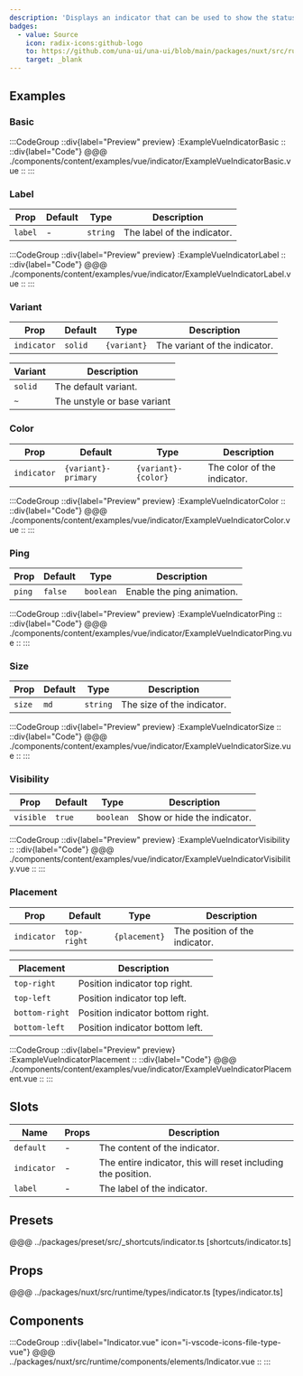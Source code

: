 ```yaml
---
description: 'Displays an indicator that can be used to show the status of a task or a component.'
badges:
  - value: Source
    icon: radix-icons:github-logo
    to: https://github.com/una-ui/una-ui/blob/main/packages/nuxt/src/runtime/components/elements/Indicator.vue
    target: _blank
---
```


## Examples

### Basic

:::CodeGroup
::div{label="Preview" preview}
:ExampleVueIndicatorBasic
::
::div{label="Code"}
@@@ ./components/content/examples/vue/indicator/ExampleVueIndicatorBasic.vue
::
:::

### Label

| Prop    | Default | Type     | Description                 |
| ------- | ------- | -------- | --------------------------- |
| `label` | -       | `string` | The label of the indicator. |

:::CodeGroup
::div{label="Preview" preview}
:ExampleVueIndicatorLabel
::
::div{label="Code"}
@@@ ./components/content/examples/vue/indicator/ExampleVueIndicatorLabel.vue
::
:::

### Variant

| Prop        | Default | Type        | Description                   |
| ----------- | ------- | ----------- | ----------------------------- |
| `indicator` | `solid` | `{variant}` | The variant of the indicator. |

| Variant | Description                 |
| ------- | --------------------------- |
| `solid` | The default variant.        |
| `~`     | The unstyle or base variant |

### Color

| Prop        | Default             | Type                | Description                 |
| ----------- | ------------------- | ------------------- | --------------------------- |
| `indicator` | `{variant}-primary` | `{variant}-{color}` | The color of the indicator. |

:::CodeGroup
::div{label="Preview" preview}
:ExampleVueIndicatorColor
::
::div{label="Code"}
@@@ ./components/content/examples/vue/indicator/ExampleVueIndicatorColor.vue
::
:::

### Ping

| Prop   | Default | Type      | Description                |
| ------ | ------- | --------- | -------------------------- |
| `ping` | `false` | `boolean` | Enable the ping animation. |

:::CodeGroup
::div{label="Preview" preview}
:ExampleVueIndicatorPing
::
::div{label="Code"}
@@@ ./components/content/examples/vue/indicator/ExampleVueIndicatorPing.vue
::
:::

### Size

| Prop   | Default | Type     | Description                |
| ------ | ------- | -------- | -------------------------- |
| `size` | `md`    | `string` | The size of the indicator. |

:::CodeGroup
::div{label="Preview" preview}
:ExampleVueIndicatorSize
::
::div{label="Code"}
@@@ ./components/content/examples/vue/indicator/ExampleVueIndicatorSize.vue
::
:::

### Visibility

| Prop      | Default | Type      | Description                 |
| --------- | ------- | --------- | --------------------------- |
| `visible` | `true`  | `boolean` | Show or hide the indicator. |

:::CodeGroup
::div{label="Preview" preview}
:ExampleVueIndicatorVisibility
::
::div{label="Code"}
@@@ ./components/content/examples/vue/indicator/ExampleVueIndicatorVisibility.vue
::
:::

### Placement

| Prop        | Default     | Type          | Description                    |
| ----------- | ----------- | ------------- | ------------------------------ |
| `indicator` | `top-right` | `{placement}` | The position of the indicator. |

| Placement      | Description                      |
| -------------- | -------------------------------- |
| `top-right`    | Position indicator top right.    |
| `top-left`     | Position indicator top left.     |
| `bottom-right` | Position indicator bottom right. |
| `bottom-left`  | Position indicator bottom left.  |

:::CodeGroup
::div{label="Preview" preview}
:ExampleVueIndicatorPlacement
::
::div{label="Code"}
@@@ ./components/content/examples/vue/indicator/ExampleVueIndicatorPlacement.vue
::
:::

## Slots

| Name        | Props | Description                                                   |
| ----------- | ----- | ------------------------------------------------------------- |
| `default`   | -     | The content of the indicator.                                 |
| `indicator` | -     | The entire indicator, this will reset including the position. |
| `label`     | -     | The label of the indicator.                                   |

## Presets

@@@ ../packages/preset/src/_shortcuts/indicator.ts [shortcuts/indicator.ts]

## Props

@@@ ../packages/nuxt/src/runtime/types/indicator.ts [types/indicator.ts]

## Components

:::CodeGroup
::div{label="Indicator.vue" icon="i-vscode-icons-file-type-vue"}
@@@ ../packages/nuxt/src/runtime/components/elements/Indicator.vue
::
:::
